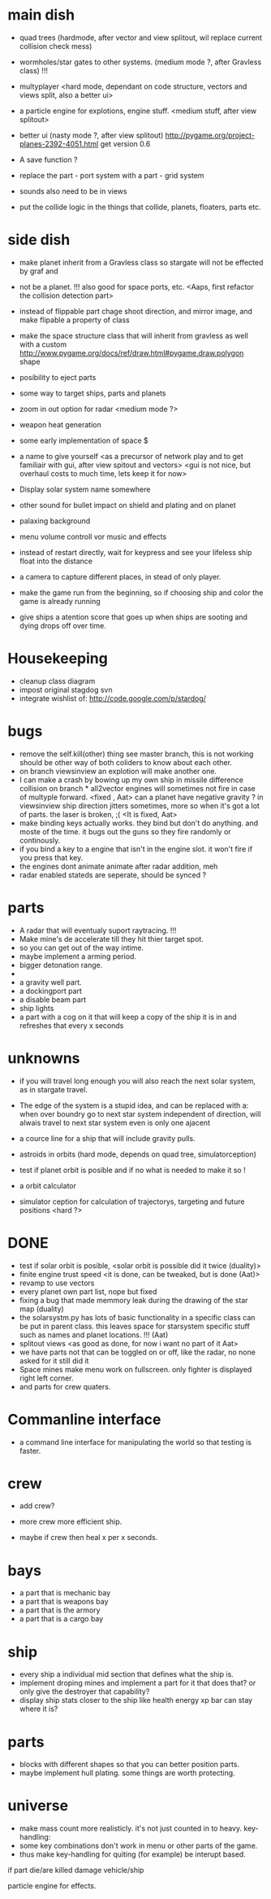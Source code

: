 
main dish
==========

* quad trees (hardmode, after vector and view splitout, wil replace current collision check mess)

* wormholes/star gates to other systems. (medium mode ?, after Gravless class) !!!

* multyplayer <hard mode, dependant on code structure, vectors and views split, also a better ui>
* a particle engine for explotions, engine stuff. <medium stuff, after view splitout>
* better ui (nasty mode ?, after view splitout)
http://pygame.org/project-planes-2392-4051.html get version 0.6
* A save function ? <a sqllite file for now with sqlalchemy>
* replace the part - port system with a part - grid system
* sounds also need to be in views
* put the collide logic in the things that collide, planets, floaters, parts etc.

side dish
==========
* make planet inherit from a Gravless class so stargate will not be effected by graf and 

* not be a planet. !!! also good for space ports, etc. <Aaps, first refactor the collision detection part>
* instead of flippable part chage shoot direction, and mirror image, and make flipable a property of class
* make the space structure class that will inherit from gravless as well with a custom 
http://www.pygame.org/docs/ref/draw.html#pygame.draw.polygon shape
* posibility to eject parts <easy mode>
* some way to target ships, parts and planets <easy mode>
* zoom in out option for radar <medium mode ?>
* weapon heat generation <easy mode>
* some early implementation of space $ <easy mode>
* a name to give yourself <as a precursor of network play and to get familiair with gui, after view spitout and vectors> <gui is not nice, but overhaul costs to much time, lets keep it for now>

* Display solar system name somewhere
* other sound for bullet impact on shield and plating and on planet
* palaxing background
* menu volume controll vor music and effects
* instead of restart directly, wait for keypress and see your lifeless ship float into the distance
* a camera to capture different places, in stead of only player.
* make the game run from the beginning, so if choosing ship and color the game is already running
* give ships a atention score that goes up when ships are sooting and dying drops off over time.

Housekeeping
===
* cleanup class diagram
* impost original stagdog svn
* integrate wishlist of: http://code.google.com/p/stardog/

bugs
=====
* remove the self.kill(other) thing see master branch, this is not working should be other way of both coliders to know about each other.
* on branch viewsinview an explotion will make another one.<so what for now>
* I can make a crash by bowing up my own ship in missile difference collision on branch * all2vector <Fixed Aat>
engines will sometimes not fire in case of multyple forward. <fixed , Aat>
can a planet have negative gravity ?
in viewsinview ship direction jitters sometimes, more so when it's got a lot of parts.
the laser is broken, ;( <It is fixed, Aat>
* make binding keys actually works. they bind but don't do anything. and moste of the time. it bugs out the guns so they fire randomly or continously.
* if you bind a key to a engine that isn't in the engine slot. it won't fire if you press that key. <??? hu ???>
* the engines dont animate animate after radar addition, meh
* radar enabled stateds are seperate, should be synced ? 

parts
======

* A radar that will eventualy suport raytracing. <easy for initial radar> !!!
* Make mine's de accelerate till they hit thier target spot. 
* so you can get out of the way intime.
* maybe implement a arming period. 
* bigger detonation range.
* 
* a gravity well part.
* a dockingport part <can be hardmode>
* a disable beam part <easymode>
* ship lights <easy mode once particles is done>
* a part with a cog on it that will keep a copy of the ship it is in and refreshes that every x seconds



unknowns
=========

* if you will travel long enough you will also reach the next solar system, as in stargate travel.
* The edge of the system is a stupid idea, and can be replaced with a: when over boundry go to next star system independent of direction, will alwais travel to next star system even is only one ajacent

* a cource line for a ship that will include gravity pulls. <depends on simulator ception>
* astroids in orbits (hard mode, depends on quad tree, simulatorception)
* test if planet orbit is posible and if no what is needed to make it so !
* a orbit calculator <depends on simulator ception>
* simulator ception for calculation of trajectorys, targeting and future positions <hard ?>



DONE
====
* test if solar orbit is posible, <solar orbit is possible did it twice (duality)>
* finite engine trust speed <it is done, can be tweaked, but is done (Aat)>
* revamp to use vectors <as good as done Aat>
* every planet own part list, nope but fixed <Aat fixed it>
* fixing a bug that made memmory leak during the drawing of the star map (duality)
* the solarsystm.py has lots of basic functionality in a specific class can be put in parent class. this leaves space for starsystem specific stuff such as names and planet locations. !!! (Aat)
* splitout views <nasty stuff> <as good as done, for now i want no part of it Aat>
* we have parts not that can be toggled on or off, like the radar, no none asked for it still did it <Aat>
* Space mines <easy mode> <Duality>
make menu work on fullscreen. only fighter is displayed right left corner. <fixed Duality>
* and parts for crew quaters.					<part added>

<Duality>



Commanline interface
=====
* a command line interface for manipulating the world so that testing is faster.

crew
=====
* add crew?

* more crew more efficient ship.
* maybe if crew then heal x per x seconds.

bays
=====
* a part that is mechanic bay
* a part that is weapons bay
* a part that is the armory
* a part that is a cargo bay

ship
=====
* every ship a individual mid section that defines what the ship is.
* implement droping mines and implement a part for it that does that?
or only give the destroyer that capability?
* display ship stats closer to the ship like health energy xp bar can stay where it is?

parts
======
* blocks with different shapes so that you can better position parts.
* maybe implement hull plating. some things are worth protecting.

universe
=========
* make mass count more realisticly. it's not just counted in to heavy.
key-handling:
* some key combinations don't work in menu or other parts of the game.
* thus make key-handling for quiting (for example) be interupt based.

if part die/are killed damage vehicle/ship

particle engine for effects.
